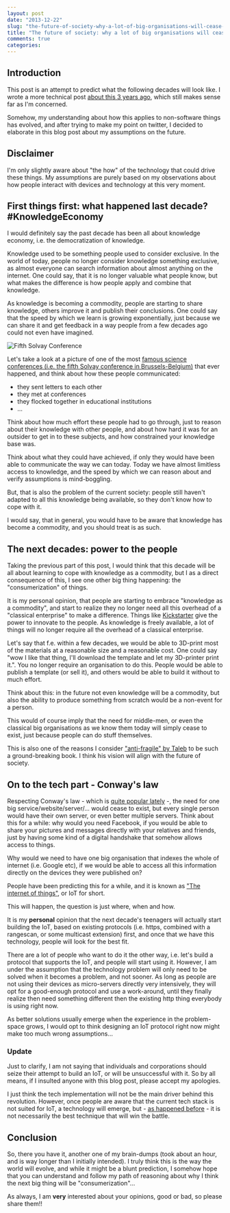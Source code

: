 ```yaml
---
layout: post
date: "2013-12-22"
slug: "the-future-of-society-why-a-lot-of-big-organisations-will-cease-to-exist"
title: "The future of society: why a lot of big organisations will cease to exist"
comments: true
categories: 
---
```


## Introduction

This post is an attempt to predict what the following decades will look like. I wrote a more technical post [about this 3 years ago](https://tojans.me/blog/2010/12/15/continuous-thinking-the-future-of-software/), which still makes sense far as I'm concerned.

Somehow, my understanding about how this applies to non-software things has evolved, and after trying to make my point on twitter, I decided to elaborate in this blog post about my assumptions on the future.

## Disclaimer

I'm only slightly aware about "the how" of the technology that could drive these things. My assumptions are purely based on my observations about how people interact with devices and technology at this very moment.

## First things first: what happened last decade? #KnowledgeEconomy

I would definitely say the past decade has been all about knowledge economy, i.e. the democratization of knowledge. 

Knowledge used to be something people used to consider exclusive. In the world of today, people no longer consider knowledge something exclusive, as almost everyone can search information about almost anything on the internet. One could say, that it is no longer valuable what people know, but what makes the difference is how people apply and combine that knowledge.

As knowledge is becoming a commodity, people are starting to share knowledge, others improve it and publish their conclusions. One could say that the speed by which we learn is growing exponentially, just because we can share it and get feedback in a way people from a few decades ago could not even have imagined.

![Fifth Solvay Conference](https://upload.wikimedia.org/wikipedia/commons/thumb/6/6e/Solvay_conference_1927.jpg/700px-Solvay_conference_1927.jpg)
<!--more-->
Let's take a look at a picture of one of the most [famous science conferences (i.e. the fifth Solvay conference in Brussels-Belgium)](https://en.wikipedia.org/wiki/Solvay_Conference) that ever happened, and think about how these people communicated:

- they sent letters to each other
- they met at conferences
- they flocked together in educational institutions
- ...

Think about how much effort these people had to go through, just to reason about their knowledge with other people, and about how hard it was for an outsider to get in to these subjects, and how constrained your knowledge base was.

Think about what they could have achieved, if only they would have been able to communicate the way we can today. Today we have almost limitless access to knowledge, and the speed by which we can reason about and verify assumptions is mind-boggling.

But, that is also the problem of the current society: people still haven't adapted to all this knowledge being available, so they don't know how to cope with it.

I would say, that in general, you would have to be aware that knowledge has become a commodity, and you should treat is as such.

## The next decades: power to the people

Taking the previous part of this post, I would think that this decade will be all about learning to cope with knowledge as a commodity, but I as a direct consequence of this, I see one other big thing happening: the "consumerization" of things.

It is my personal opinion, that people are starting to embrace "knowledge as a commodity", and start to realize they no longer need all this overhead of a "classical enterprise" to make a difference. Things like [Kickstarter](https://www.kickstarter.com/) give the power to innovate to the people. As knowledge is freely available, a lot of things will no longer require all the overhead of a classical enterprise.

Let's say that f.e. within a few decades, we would be able to 3D-print most of the materials at a reasonable size and a reasonable cost. One could say "wow I like that thing, I'll download the template and let my 3D-printer print it.". You no longer require an organisation to do this. People would be able to publish a template (or sell it), and others would be able to build it without to much effort.

Think about this: in the future not even knowledge will be a commodity, but also the ability to produce something from scratch would be a non-event for a person.

This would of course imply that the need for middle-men, or even the classical big organisations as we know them today will simply cease to exist, just because people can do stuff themselves.

This is also one of the reasons I consider ["anti-fragile" by Taleb](https://tojans.me/blog/2013/08/10/reply-to-mathias-blog-post-about-systemantics-the-systems-bible/) to be such a ground-breaking book. I think his vision will align with the future of society.

## On to the tech part - Conway's law

Respecting Conway's law - which is [quite popular lately](https://tojans.me/blog/2013/12/16/the-extrema-of-system-integration/) -, the need for one big service/website/server/... would cease to exist, but every single person would have their own server, or even better multiple servers. Think about this for a while: why would you need Facebook, if you would be able to share your pictures and messages directly with your relatives and friends, just by having some kind of a digital handshake that somehow allows access to things.

Why would we need to have one big organisation that indexes the whole of internet (i.e. Google etc), if we would be able to access all this information directly on the devices they were published on?

People have been predicting this for a while, and it is known as ["The internet of things"](https://en.wikipedia.org/wiki/Internet_of_Things), or IoT for short.

This will happen, the question is just where, when and how.

It is my **personal** opinion that the next decade's teenagers will actually start building the IoT, based on existing protocols (i.e. https, combined with a rangescan, or some multicast extension) first, and once that we have this technology, people will look for the best fit.

There are a lot of people who want to do it the other way, i.e. let's build a protocol that supports the IoT, and people will start using it. However, I am under the assumption that the technology problem will only need to be solved when it becomes a problem, and not sooner. As long as people are not using their devices as micro-servers directly very intensively, they will opt for a good-enough protocol and use a work-around, until they finally realize then need something different then the existing http thing everybody is using right now.

As better solutions usually emerge when the experience in the problem-space grows, I would opt to think designing an IoT protocol right now might make too much wrong assumptions...

### Update

Just to clarify, I am not saying that individuals and corporations should seize their attempt to build an IoT, or will be unsuccessful with it. So by all means, if I insulted anyone with this blog post, please accept my apologies.

I just think the tech implementation will not be the main driver behind this revolution. However, once people are aware that the current tech stack is not suited for IoT, a technology will emerge, but - [as happened before](https://en.wikipedia.org/wiki/Videotape_format_war) - it is not necessarily the best technique that will win the battle.

## Conclusion

So, there you have it, another one of my brain-dumps (took about an hour, and is way longer than I initially intended). I truly think this is the way the world will evolve, and while it might be a blunt prediction, I somehow hope that you can understand and follow my path of reasoning about why I think the next big thing will be "consumerization"...

As always, I am **very** interested about your opinions, good or bad, so please share them!!




